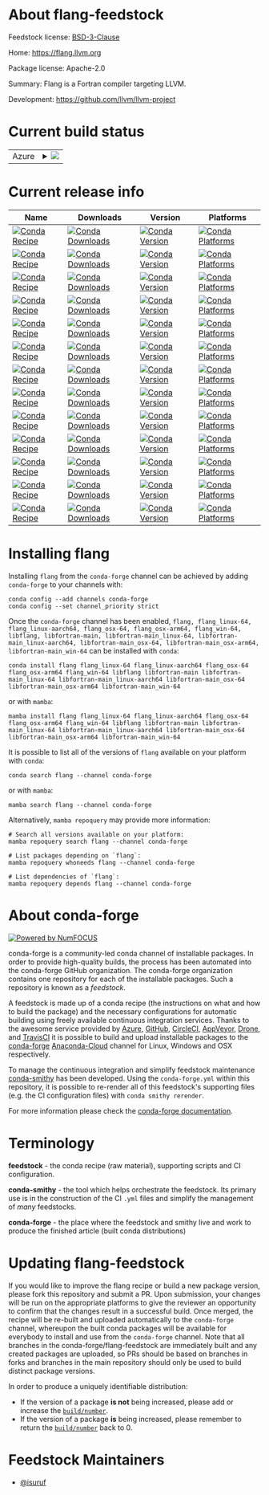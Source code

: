 About flang-feedstock
=====================

Feedstock license: [BSD-3-Clause](https://github.com/conda-forge/flang-feedstock/blob/main/LICENSE.txt)

Home: https://flang.llvm.org

Package license: Apache-2.0

Summary: Flang is a Fortran compiler targeting LLVM.

Development: https://github.com/llvm/llvm-project

Current build status
====================


<table>
    
  <tr>
    <td>Azure</td>
    <td>
      <details>
        <summary>
          <a href="https://dev.azure.com/conda-forge/feedstock-builds/_build/latest?definitionId=2931&branchName=main">
            <img src="https://dev.azure.com/conda-forge/feedstock-builds/_apis/build/status/flang-feedstock?branchName=main">
          </a>
        </summary>
        <table>
          <thead><tr><th>Variant</th><th>Status</th></tr></thead>
          <tbody><tr>
              <td>linux_64</td>
              <td>
                <a href="https://dev.azure.com/conda-forge/feedstock-builds/_build/latest?definitionId=2931&branchName=main">
                  <img src="https://dev.azure.com/conda-forge/feedstock-builds/_apis/build/status/flang-feedstock?branchName=main&jobName=linux&configuration=linux%20linux_64_" alt="variant">
                </a>
              </td>
            </tr><tr>
              <td>linux_aarch64</td>
              <td>
                <a href="https://dev.azure.com/conda-forge/feedstock-builds/_build/latest?definitionId=2931&branchName=main">
                  <img src="https://dev.azure.com/conda-forge/feedstock-builds/_apis/build/status/flang-feedstock?branchName=main&jobName=linux&configuration=linux%20linux_aarch64_" alt="variant">
                </a>
              </td>
            </tr><tr>
              <td>osx_64</td>
              <td>
                <a href="https://dev.azure.com/conda-forge/feedstock-builds/_build/latest?definitionId=2931&branchName=main">
                  <img src="https://dev.azure.com/conda-forge/feedstock-builds/_apis/build/status/flang-feedstock?branchName=main&jobName=osx&configuration=osx%20osx_64_" alt="variant">
                </a>
              </td>
            </tr><tr>
              <td>osx_arm64</td>
              <td>
                <a href="https://dev.azure.com/conda-forge/feedstock-builds/_build/latest?definitionId=2931&branchName=main">
                  <img src="https://dev.azure.com/conda-forge/feedstock-builds/_apis/build/status/flang-feedstock?branchName=main&jobName=osx&configuration=osx%20osx_arm64_" alt="variant">
                </a>
              </td>
            </tr><tr>
              <td>win_64</td>
              <td>
                <a href="https://dev.azure.com/conda-forge/feedstock-builds/_build/latest?definitionId=2931&branchName=main">
                  <img src="https://dev.azure.com/conda-forge/feedstock-builds/_apis/build/status/flang-feedstock?branchName=main&jobName=win&configuration=win%20win_64_" alt="variant">
                </a>
              </td>
            </tr>
          </tbody>
        </table>
      </details>
    </td>
  </tr>
</table>

Current release info
====================

| Name | Downloads | Version | Platforms |
| --- | --- | --- | --- |
| [![Conda Recipe](https://img.shields.io/badge/recipe-flang-green.svg)](https://anaconda.org/conda-forge/flang) | [![Conda Downloads](https://img.shields.io/conda/dn/conda-forge/flang.svg)](https://anaconda.org/conda-forge/flang) | [![Conda Version](https://img.shields.io/conda/vn/conda-forge/flang.svg)](https://anaconda.org/conda-forge/flang) | [![Conda Platforms](https://img.shields.io/conda/pn/conda-forge/flang.svg)](https://anaconda.org/conda-forge/flang) |
| [![Conda Recipe](https://img.shields.io/badge/recipe-flang_linux--64-green.svg)](https://anaconda.org/conda-forge/flang_linux-64) | [![Conda Downloads](https://img.shields.io/conda/dn/conda-forge/flang_linux-64.svg)](https://anaconda.org/conda-forge/flang_linux-64) | [![Conda Version](https://img.shields.io/conda/vn/conda-forge/flang_linux-64.svg)](https://anaconda.org/conda-forge/flang_linux-64) | [![Conda Platforms](https://img.shields.io/conda/pn/conda-forge/flang_linux-64.svg)](https://anaconda.org/conda-forge/flang_linux-64) |
| [![Conda Recipe](https://img.shields.io/badge/recipe-flang_linux--aarch64-green.svg)](https://anaconda.org/conda-forge/flang_linux-aarch64) | [![Conda Downloads](https://img.shields.io/conda/dn/conda-forge/flang_linux-aarch64.svg)](https://anaconda.org/conda-forge/flang_linux-aarch64) | [![Conda Version](https://img.shields.io/conda/vn/conda-forge/flang_linux-aarch64.svg)](https://anaconda.org/conda-forge/flang_linux-aarch64) | [![Conda Platforms](https://img.shields.io/conda/pn/conda-forge/flang_linux-aarch64.svg)](https://anaconda.org/conda-forge/flang_linux-aarch64) |
| [![Conda Recipe](https://img.shields.io/badge/recipe-flang_osx--64-green.svg)](https://anaconda.org/conda-forge/flang_osx-64) | [![Conda Downloads](https://img.shields.io/conda/dn/conda-forge/flang_osx-64.svg)](https://anaconda.org/conda-forge/flang_osx-64) | [![Conda Version](https://img.shields.io/conda/vn/conda-forge/flang_osx-64.svg)](https://anaconda.org/conda-forge/flang_osx-64) | [![Conda Platforms](https://img.shields.io/conda/pn/conda-forge/flang_osx-64.svg)](https://anaconda.org/conda-forge/flang_osx-64) |
| [![Conda Recipe](https://img.shields.io/badge/recipe-flang_osx--arm64-green.svg)](https://anaconda.org/conda-forge/flang_osx-arm64) | [![Conda Downloads](https://img.shields.io/conda/dn/conda-forge/flang_osx-arm64.svg)](https://anaconda.org/conda-forge/flang_osx-arm64) | [![Conda Version](https://img.shields.io/conda/vn/conda-forge/flang_osx-arm64.svg)](https://anaconda.org/conda-forge/flang_osx-arm64) | [![Conda Platforms](https://img.shields.io/conda/pn/conda-forge/flang_osx-arm64.svg)](https://anaconda.org/conda-forge/flang_osx-arm64) |
| [![Conda Recipe](https://img.shields.io/badge/recipe-flang_win--64-green.svg)](https://anaconda.org/conda-forge/flang_win-64) | [![Conda Downloads](https://img.shields.io/conda/dn/conda-forge/flang_win-64.svg)](https://anaconda.org/conda-forge/flang_win-64) | [![Conda Version](https://img.shields.io/conda/vn/conda-forge/flang_win-64.svg)](https://anaconda.org/conda-forge/flang_win-64) | [![Conda Platforms](https://img.shields.io/conda/pn/conda-forge/flang_win-64.svg)](https://anaconda.org/conda-forge/flang_win-64) |
| [![Conda Recipe](https://img.shields.io/badge/recipe-libflang-green.svg)](https://anaconda.org/conda-forge/libflang) | [![Conda Downloads](https://img.shields.io/conda/dn/conda-forge/libflang.svg)](https://anaconda.org/conda-forge/libflang) | [![Conda Version](https://img.shields.io/conda/vn/conda-forge/libflang.svg)](https://anaconda.org/conda-forge/libflang) | [![Conda Platforms](https://img.shields.io/conda/pn/conda-forge/libflang.svg)](https://anaconda.org/conda-forge/libflang) |
| [![Conda Recipe](https://img.shields.io/badge/recipe-libfortran--main-green.svg)](https://anaconda.org/conda-forge/libfortran-main) | [![Conda Downloads](https://img.shields.io/conda/dn/conda-forge/libfortran-main.svg)](https://anaconda.org/conda-forge/libfortran-main) | [![Conda Version](https://img.shields.io/conda/vn/conda-forge/libfortran-main.svg)](https://anaconda.org/conda-forge/libfortran-main) | [![Conda Platforms](https://img.shields.io/conda/pn/conda-forge/libfortran-main.svg)](https://anaconda.org/conda-forge/libfortran-main) |
| [![Conda Recipe](https://img.shields.io/badge/recipe-libfortran--main_linux--64-green.svg)](https://anaconda.org/conda-forge/libfortran-main_linux-64) | [![Conda Downloads](https://img.shields.io/conda/dn/conda-forge/libfortran-main_linux-64.svg)](https://anaconda.org/conda-forge/libfortran-main_linux-64) | [![Conda Version](https://img.shields.io/conda/vn/conda-forge/libfortran-main_linux-64.svg)](https://anaconda.org/conda-forge/libfortran-main_linux-64) | [![Conda Platforms](https://img.shields.io/conda/pn/conda-forge/libfortran-main_linux-64.svg)](https://anaconda.org/conda-forge/libfortran-main_linux-64) |
| [![Conda Recipe](https://img.shields.io/badge/recipe-libfortran--main_linux--aarch64-green.svg)](https://anaconda.org/conda-forge/libfortran-main_linux-aarch64) | [![Conda Downloads](https://img.shields.io/conda/dn/conda-forge/libfortran-main_linux-aarch64.svg)](https://anaconda.org/conda-forge/libfortran-main_linux-aarch64) | [![Conda Version](https://img.shields.io/conda/vn/conda-forge/libfortran-main_linux-aarch64.svg)](https://anaconda.org/conda-forge/libfortran-main_linux-aarch64) | [![Conda Platforms](https://img.shields.io/conda/pn/conda-forge/libfortran-main_linux-aarch64.svg)](https://anaconda.org/conda-forge/libfortran-main_linux-aarch64) |
| [![Conda Recipe](https://img.shields.io/badge/recipe-libfortran--main_osx--64-green.svg)](https://anaconda.org/conda-forge/libfortran-main_osx-64) | [![Conda Downloads](https://img.shields.io/conda/dn/conda-forge/libfortran-main_osx-64.svg)](https://anaconda.org/conda-forge/libfortran-main_osx-64) | [![Conda Version](https://img.shields.io/conda/vn/conda-forge/libfortran-main_osx-64.svg)](https://anaconda.org/conda-forge/libfortran-main_osx-64) | [![Conda Platforms](https://img.shields.io/conda/pn/conda-forge/libfortran-main_osx-64.svg)](https://anaconda.org/conda-forge/libfortran-main_osx-64) |
| [![Conda Recipe](https://img.shields.io/badge/recipe-libfortran--main_osx--arm64-green.svg)](https://anaconda.org/conda-forge/libfortran-main_osx-arm64) | [![Conda Downloads](https://img.shields.io/conda/dn/conda-forge/libfortran-main_osx-arm64.svg)](https://anaconda.org/conda-forge/libfortran-main_osx-arm64) | [![Conda Version](https://img.shields.io/conda/vn/conda-forge/libfortran-main_osx-arm64.svg)](https://anaconda.org/conda-forge/libfortran-main_osx-arm64) | [![Conda Platforms](https://img.shields.io/conda/pn/conda-forge/libfortran-main_osx-arm64.svg)](https://anaconda.org/conda-forge/libfortran-main_osx-arm64) |
| [![Conda Recipe](https://img.shields.io/badge/recipe-libfortran--main_win--64-green.svg)](https://anaconda.org/conda-forge/libfortran-main_win-64) | [![Conda Downloads](https://img.shields.io/conda/dn/conda-forge/libfortran-main_win-64.svg)](https://anaconda.org/conda-forge/libfortran-main_win-64) | [![Conda Version](https://img.shields.io/conda/vn/conda-forge/libfortran-main_win-64.svg)](https://anaconda.org/conda-forge/libfortran-main_win-64) | [![Conda Platforms](https://img.shields.io/conda/pn/conda-forge/libfortran-main_win-64.svg)](https://anaconda.org/conda-forge/libfortran-main_win-64) |

Installing flang
================

Installing `flang` from the `conda-forge` channel can be achieved by adding `conda-forge` to your channels with:

```
conda config --add channels conda-forge
conda config --set channel_priority strict
```

Once the `conda-forge` channel has been enabled, `flang, flang_linux-64, flang_linux-aarch64, flang_osx-64, flang_osx-arm64, flang_win-64, libflang, libfortran-main, libfortran-main_linux-64, libfortran-main_linux-aarch64, libfortran-main_osx-64, libfortran-main_osx-arm64, libfortran-main_win-64` can be installed with `conda`:

```
conda install flang flang_linux-64 flang_linux-aarch64 flang_osx-64 flang_osx-arm64 flang_win-64 libflang libfortran-main libfortran-main_linux-64 libfortran-main_linux-aarch64 libfortran-main_osx-64 libfortran-main_osx-arm64 libfortran-main_win-64
```

or with `mamba`:

```
mamba install flang flang_linux-64 flang_linux-aarch64 flang_osx-64 flang_osx-arm64 flang_win-64 libflang libfortran-main libfortran-main_linux-64 libfortran-main_linux-aarch64 libfortran-main_osx-64 libfortran-main_osx-arm64 libfortran-main_win-64
```

It is possible to list all of the versions of `flang` available on your platform with `conda`:

```
conda search flang --channel conda-forge
```

or with `mamba`:

```
mamba search flang --channel conda-forge
```

Alternatively, `mamba repoquery` may provide more information:

```
# Search all versions available on your platform:
mamba repoquery search flang --channel conda-forge

# List packages depending on `flang`:
mamba repoquery whoneeds flang --channel conda-forge

# List dependencies of `flang`:
mamba repoquery depends flang --channel conda-forge
```


About conda-forge
=================

[![Powered by
NumFOCUS](https://img.shields.io/badge/powered%20by-NumFOCUS-orange.svg?style=flat&colorA=E1523D&colorB=007D8A)](https://numfocus.org)

conda-forge is a community-led conda channel of installable packages.
In order to provide high-quality builds, the process has been automated into the
conda-forge GitHub organization. The conda-forge organization contains one repository
for each of the installable packages. Such a repository is known as a *feedstock*.

A feedstock is made up of a conda recipe (the instructions on what and how to build
the package) and the necessary configurations for automatic building using freely
available continuous integration services. Thanks to the awesome service provided by
[Azure](https://azure.microsoft.com/en-us/services/devops/), [GitHub](https://github.com/),
[CircleCI](https://circleci.com/), [AppVeyor](https://www.appveyor.com/),
[Drone](https://cloud.drone.io/welcome), and [TravisCI](https://travis-ci.com/)
it is possible to build and upload installable packages to the
[conda-forge](https://anaconda.org/conda-forge) [Anaconda-Cloud](https://anaconda.org/)
channel for Linux, Windows and OSX respectively.

To manage the continuous integration and simplify feedstock maintenance
[conda-smithy](https://github.com/conda-forge/conda-smithy) has been developed.
Using the ``conda-forge.yml`` within this repository, it is possible to re-render all of
this feedstock's supporting files (e.g. the CI configuration files) with ``conda smithy rerender``.

For more information please check the [conda-forge documentation](https://conda-forge.org/docs/).

Terminology
===========

**feedstock** - the conda recipe (raw material), supporting scripts and CI configuration.

**conda-smithy** - the tool which helps orchestrate the feedstock.
                   Its primary use is in the construction of the CI ``.yml`` files
                   and simplify the management of *many* feedstocks.

**conda-forge** - the place where the feedstock and smithy live and work to
                  produce the finished article (built conda distributions)


Updating flang-feedstock
========================

If you would like to improve the flang recipe or build a new
package version, please fork this repository and submit a PR. Upon submission,
your changes will be run on the appropriate platforms to give the reviewer an
opportunity to confirm that the changes result in a successful build. Once
merged, the recipe will be re-built and uploaded automatically to the
`conda-forge` channel, whereupon the built conda packages will be available for
everybody to install and use from the `conda-forge` channel.
Note that all branches in the conda-forge/flang-feedstock are
immediately built and any created packages are uploaded, so PRs should be based
on branches in forks and branches in the main repository should only be used to
build distinct package versions.

In order to produce a uniquely identifiable distribution:
 * If the version of a package **is not** being increased, please add or increase
   the [``build/number``](https://docs.conda.io/projects/conda-build/en/latest/resources/define-metadata.html#build-number-and-string).
 * If the version of a package **is** being increased, please remember to return
   the [``build/number``](https://docs.conda.io/projects/conda-build/en/latest/resources/define-metadata.html#build-number-and-string)
   back to 0.

Feedstock Maintainers
=====================

* [@isuruf](https://github.com/isuruf/)

